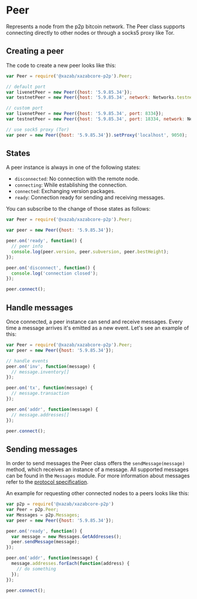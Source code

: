 # Peer
Represents a node from the p2p bitcoin network. The Peer class supports connecting directly to other nodes or through a socks5 proxy like Tor.

## Creating a peer
The code to create a new peer looks like this:

```javascript
var Peer = require('@xazab/xazabcore-p2p').Peer;

// default port
var livenetPeer = new Peer({host: '5.9.85.34'});
var testnetPeer = new Peer({host: '5.9.85.34', network: Networks.testnet});

// custom port
var livenetPeer = new Peer({host: '5.9.85.34', port: 8334});
var testnetPeer = new Peer({host: '5.9.85.34', port: 18334, network: Networks.testnet});

// use sock5 proxy (Tor)
var peer = new Peer({host: '5.9.85.34'}).setProxy('localhost', 9050);
```

## States
A peer instance is always in one of the following states:
- `disconnected`: No connection with the remote node.
- `connecting`: While establishing the connection.
- `connected`: Exchanging version packages.
- `ready`: Connection ready for sending and receiving messages.

You can subscribe to the change of those states as follows:

```javascript
var Peer = require('@xazab/xazabcore-p2p').Peer;

var peer = new Peer({host: '5.9.85.34'});

peer.on('ready', function() {
  // peer info
  console.log(peer.version, peer.subversion, peer.bestHeight);
});

peer.on('disconnect', function() {
  console.log('connection closed');
});

peer.connect();
```

## Handle messages
Once connected, a peer instance can send and receive messages. Every time a message arrives it's emitted as a new event. Let's see an example of this:

```javascript
var Peer = require('@xazab/xazabcore-p2p').Peer;
var peer = new Peer({host: '5.9.85.34'});

// handle events
peer.on('inv', function(message) {
  // message.inventory[]
});

peer.on('tx', function(message) {
  // message.transaction
});

peer.on('addr', function(message) {
  // message.addresses[]
});

peer.connect();
```

## Sending messages
In order to send messages the Peer class offers the `sendMessage(message)` method, which receives an instance of a message. All supported messages can be found in the `Messages` module. For more information about messages refer to the [protocol specification](https://en.bitcoin.it/wiki/Protocol_specification).

An example for requesting other connected nodes to a peers looks like this:

```javascript
var p2p = require('@xazab/xazabcore-p2p')
var Peer = p2p.Peer;
var Messages = p2p.Messages;
var peer = new Peer({host: '5.9.85.34'});

peer.on('ready', function() {
  var message = new Messages.GetAddresses();
  peer.sendMessage(message);
});

peer.on('addr', function(message) {
  message.addresses.forEach(function(address) {
    // do something
  });
});

peer.connect();
```
